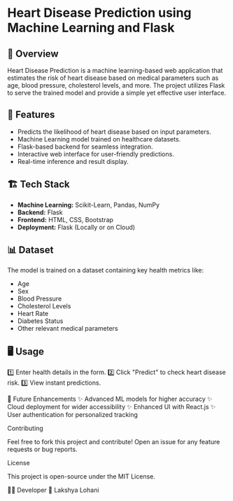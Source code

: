 # Heart Disease Prediction using Machine Learning and Flask

## 📌 Overview
Heart Disease Prediction is a machine learning-based web application that estimates the risk of heart disease based on medical parameters such as age, blood pressure, cholesterol levels, and more. The project utilizes Flask to serve the trained model and provide a simple yet effective user interface.

## 🚀 Features
- Predicts the likelihood of heart disease based on input parameters.
- Machine Learning model trained on healthcare datasets.
- Flask-based backend for seamless integration.
- Interactive web interface for user-friendly predictions.
- Real-time inference and result display.

## 🏗️ Tech Stack
- **Machine Learning:** Scikit-Learn, Pandas, NumPy
- **Backend:** Flask
- **Frontend:** HTML, CSS, Bootstrap
- **Deployment:** Flask (Locally or on Cloud)

## 📊 Dataset
The model is trained on a dataset containing key health metrics like:
- Age
- Sex
- Blood Pressure
- Cholesterol Levels
- Heart Rate
- Diabetes Status
- Other relevant medical parameters
  
## 🖥️ Usage
1️⃣ Enter health details in the form.
2️⃣ Click "Predict" to check heart disease risk.
3️⃣ View instant predictions.

🚀 Future Enhancements
✨ Advanced ML models for higher accuracy
✨ Cloud deployment for wider accessibility
✨ Enhanced UI with React.js
✨ User authentication for personalized tracking


Contributing

Feel free to fork this project and contribute! Open an issue for any feature requests or bug reports.

License

This project is open-source under the MIT License.

👨‍💻 Developer
🔹 Lakshya Lohani
